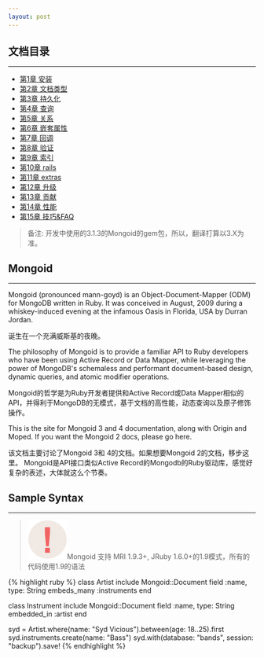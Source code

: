 ```yaml
---
layout: post
---
```


## 文档目录
----

- [第1章 安装 ](/zh/00-install.html)
- [第2章 文档类型](/zh/01-documents.html)
- [第3章 持久化](/zh/02-persistence.html)
- [第4章 查询](/zh/03-querying.html)
- [第5章 关系](/zh/04-relations.html)
- [第6章 嵌套属性](/zh/05-nested_attributes.html)
- [第7章 回调](/zh/06-callbacks.html)
- [第8章 验证](/zh/07-validation.html)
- [第9章 索引](/zh/08-indexing.html)
- [第10章 rails](/zh/09-rails.html)
- [第11章 extras](/zh/10-extras.html)
- [第12章 升级](/zh/11-upgrading.html)
- [第13章 贡献](/zh/12-contributing.html)
- [第14章 性能](/zh/13-performance.html)
- [第15章 技巧&FAQ](/zh/14-tips.html)

> 备注: 开发中使用的3.1.3的Mongoid的gem包，所以，翻译打算以3.X为准。

## Mongoid
----

Mongoid (pronounced mann-goyd) is an Object-Document-Mapper (ODM) for MongoDB written in Ruby. It was conceived in August, 2009 during a whiskey-induced evening at the infamous Oasis in Florida, USA by Durran Jordan.

诞生在一个充满威斯基的夜晚。

The philosophy of Mongoid is to provide a familiar API to Ruby developers who have been using Active Record or Data Mapper, while leveraging the power of MongoDB's schemaless and performant document-based design, dynamic queries, and atomic modifier operations.

Mongoid的哲学是为Ruby开发者提供和Active Record或Data Mapper相似的API，并得利于MongoDB的无模式，基于文档的高性能，动态查询以及原子修饰操作。


This is the site for Mongoid 3 and 4 documentation, along with Origin and Moped. If you want the Mongoid 2 docs, please go here.

该文档主要讨论了Mongoid 3和 4的文档。如果想要Mongoid 2的文档，移步这里。
Mongoid是API接口类似Active Record的Mongodb的Ruby驱动库，感觉好复杂的表述，大体就这么个节奏。

## Sample Syntax
----

> ![](/images/achtung.png)Mongoid 支持 MRI 1.9.3+, JRuby 1.6.0+的1.9模式，所有的代码使用1.9的语法

{% highlight ruby %}
class Artist
  include Mongoid::Document
  field :name, type: String
  embeds_many :instruments
end

class Instrument
  include Mongoid::Document
  field :name, type: String
  embedded_in :artist
end

syd = Artist.where(name: "Syd Vicious").between(age: 18..25).first
syd.instruments.create(name: "Bass")
syd.with(database: "bands", session: "backup").save!
{% endhighlight %}

